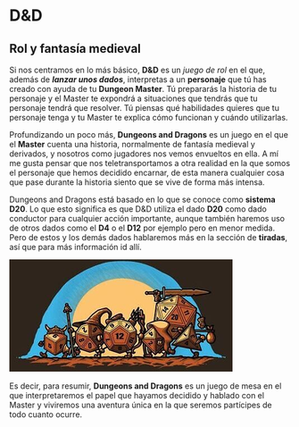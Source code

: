 # D&D

## Rol y fantasía medieval

Si nos centramos en lo más básico, **D&D** es un *juego de rol* en el que, además de ***lanzar unos dados***, interpretas a un **personaje** que tú has creado con ayuda de tu **Dungeon Master**. 
Tú prepararás la historia de tu personaje y el Master te expondrá a situaciones que tendrás que tu personaje tendrá que resolver. Tú piensas qué habilidades quieres que tu personaje tenga y tu Master te explica cómo funcionan y cuándo utilizarlas.

Profundizando un poco más, **Dungeons and Dragons** es un juego en el que el **Master** cuenta una historia, normalmente de fantasía medieval y derivados, y nosotros como jugadores nos vemos envueltos en ella. 
A mí me gusta pensar que nos teletransportamos a otra realidad en la que somos el personaje que hemos decidido encarnar, de esta manera cualquier cosa que pase durante la historia siento que se vive de forma más intensa.

Dungeons and Dragons está basado en lo que se conoce como **sistema D20**. Lo que esto significa es que D&D utiliza el dado **D20** como dado conductor para cualquier acción importante, aunque también haremos uso de otros dados como el **D4** o el **D12** por ejemplo pero en menor medida. Pero de estos y los demás dados hablaremos más en la sección de **tiradas**, así que para más información id allí.

![dados](../images/dados.jpeg)

Es decir, para resumir, **Dungeons and Dragons** es un juego de mesa en el que interpretaremos el papel que hayamos decidido y hablado con el Master y viviremos una aventura única en la que seremos partícipes de todo cuanto ocurre.